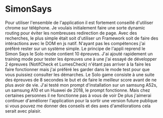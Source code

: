 # SimonSays
Pour utiliser l'ensemble de l'application il est fortement conseillé
d'utiliser chrome sur téléphone.
Je voulais initialement faire une sorte dynamic routing pour éviter les nombreuses
redirection de page. Avec des recherches, le plus simple était soit d'utiliser un 
Framework soit de faire des intéractions avec le DOM en js natif.
N'ayant pas les compétences j'ai préféré rester sur un système simple.
Le principe de l'appli reprend le Simon Says le Solo mode contient 10 épreuves.
J'ai ajouté rapidement un training mode pour tester les épreuves une à une
j'ai essayé de développer 2 épreuves (NotifCheck et LumesCheck) n'étant pas arriver
à la faire les faire fonctionner mais j'ai préféré les garder dans le mode test 
pour que vous puissiez consulter les démarches.
Le Solo game consiste à une suite des épreuves de 8 secondes le but et de faire
le meilleur score avant de ne plus avoir de vie.
J'ai testé mon prompt d'installation sur un samsung A52s, un samsung A10 et un Huawei de 2018,
le prompt fonctionne. Mais chez certaines personnes il ne fonctionne pas à vous de voir
De plus j'aimerai continuer d'améliorer l'application pour la sortir une version 
future publique si vous pouvez me donner des conseils et des axes d'améliorations cela
serait avec plaisir.
